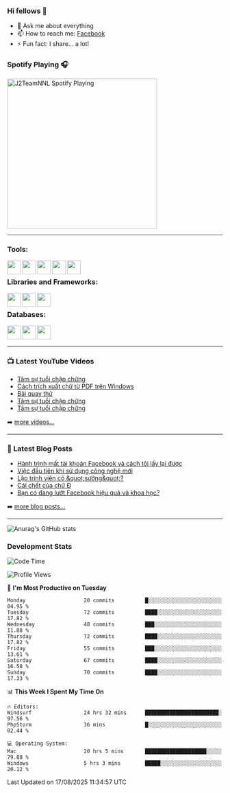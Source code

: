 ### Hi fellows 👋

- 💬 Ask me about everything
- 📫 How to reach me: [Facebook]
- ⚡ Fun fact: I share... a lot!


### Spotify Playing 🎧
[<img src="https://spotify-playing-git-master.j2teamnnl.vercel.app/api/spotify-playing" alt="J2TeamNNL Spotify Playing" width="350" />](https://open.spotify.com/user/31ghget3jspvgpjwbv5pcwli3smab)

---

### Tools:
<img align='left' height="32" width="32" src="https://cdn.jsdelivr.net/npm/simple-icons@4.8.0/icons/sublimetext.svg" />
<img align='left' height="32" width="32" src="https://cdn.jsdelivr.net/npm/simple-icons@4.8.0/icons/phpstorm.svg" />
<img align='left' height="32" width="32" src="https://cdn.jsdelivr.net/npm/simple-icons@4.8.0/icons/xampp.svg" />
<img align='left' height="32" width="32" src="https://cdn.jsdelivr.net/npm/simple-icons@4.8.0/icons/laragon.svg" />
<img align='left' height="32" width="32" src="https://cdn.jsdelivr.net/npm/simple-icons@4.8.0/icons/docker.svg" />
<br>

### Libraries and Frameworks:
<img align='left' height="32" width="32" src="https://cdn.jsdelivr.net/npm/simple-icons@4.8.0/icons/jquery.svg" />
<img align='left' height="32" width="32" src="https://cdn.jsdelivr.net/npm/simple-icons@4.8.0/icons/laravel.svg" />
<img align='left' height="32" width="32" src="https://cdn.jsdelivr.net/npm/simple-icons@4.8.0/icons/nuxt-dot-js.svg" />
<br>

### Databases:
<img align='left' height="32" width="32" src="https://cdn.jsdelivr.net/npm/simple-icons@4.8.0/icons/mysql.svg" />
<img align='left' height="32" width="32" src="https://cdn.jsdelivr.net/npm/simple-icons@4.8.0/icons/postgresql.svg" />
<img align='left' height="32" width="32" src="https://cdn.jsdelivr.net/npm/simple-icons@4.8.0/icons/elasticsearch.svg" />

<br>
<br>

---

### 📺 Latest YouTube Videos
<!-- YOUTUBE:START -->
- [Tâm sự tuổi chập chững](https://www.youtube.com/watch?v=IRmbPDMU8Uo)
- [Cách trích xuất chữ từ PDF trên Windows](https://www.youtube.com/watch?v=es811lWf__I)
- [Bài quay thử](https://www.youtube.com/watch?v=hE3dKgDWSCs)
- [Tâm sự tuổi chập chững](https://www.youtube.com/watch?v=OlNzm1rdRps)
- [Tâm sự tuổi chập chững](https://www.youtube.com/watch?v=aM_YyXCXf0k)
<!-- YOUTUBE:END -->
➡️ [more videos...](https://www.youtube.com/j2teamnnl)

---

### 📕 Latest Blog Posts
<!-- BLOG-POST-LIST:START -->
- [Hành trình mất tài khoản Facebook và cách tôi lấy lại được](https://j2teamnnl.blogspot.com/2025/01/hanh-trinh-mat-tai-khoan-facebook-va.html)
- [Việc đầu tiên khi sử dụng công nghệ mới](https://j2teamnnl.blogspot.com/2020/07/viec-au-tien-khi-su-dung-cong-nghe-moi.html)
- [Lập trình viên có &amp;quot;sướng&amp;quot;?](https://j2teamnnl.blogspot.com/2020/03/lap-trinh-vien-co.html)
- [Cái chết của chữ Đ](https://j2teamnnl.blogspot.com/2020/01/cai-chet-cua-chu.html)
- [Bạn có đang lướt Facebook hiệu quả và khoa học?](https://j2teamnnl.blogspot.com/2019/08/ban-co-ang-luot-web-hieu-qua-va-khoa-hoc.html)
<!-- BLOG-POST-LIST:END -->
➡️ [more blog posts...](https://j2teamnnl.blogspot.com)

---
![Anurag's GitHub stats](https://github-readme-stats.vercel.app/api?username=j2teamnnl&show_icons=true&theme=transparent&hide=contribs&count_private=true)

### Development Stats
<!--START_SECTION:waka-->
![Code Time](http://img.shields.io/badge/Code%20Time-6%2C326%20hrs%2049%20mins-blue)

![Profile Views](http://img.shields.io/badge/Profile%20Views-2-blue)

📅 **I'm Most Productive on Tuesday** 

```text
Monday                   20 commits          █░░░░░░░░░░░░░░░░░░░░░░░░   04.95 % 
Tuesday                  72 commits          ████░░░░░░░░░░░░░░░░░░░░░   17.82 % 
Wednesday                48 commits          ███░░░░░░░░░░░░░░░░░░░░░░   11.88 % 
Thursday                 72 commits          ████░░░░░░░░░░░░░░░░░░░░░   17.82 % 
Friday                   55 commits          ███░░░░░░░░░░░░░░░░░░░░░░   13.61 % 
Saturday                 67 commits          ████░░░░░░░░░░░░░░░░░░░░░   16.58 % 
Sunday                   70 commits          ████░░░░░░░░░░░░░░░░░░░░░   17.33 % 
```


📊 **This Week I Spent My Time On** 

```text
🔥 Editors: 
Windsurf                 24 hrs 32 mins      ████████████████████████░   97.56 % 
PhpStorm                 36 mins             █░░░░░░░░░░░░░░░░░░░░░░░░   02.44 % 

💻 Operating System: 
Mac                      20 hrs 5 mins       ████████████████████░░░░░   79.88 % 
Windows                  5 hrs 3 mins        █████░░░░░░░░░░░░░░░░░░░░   20.12 % 
```


 Last Updated on 17/08/2025 11:34:57 UTC
<!--END_SECTION:waka-->

[Facebook]: https://fb.me/j2teamnnl
